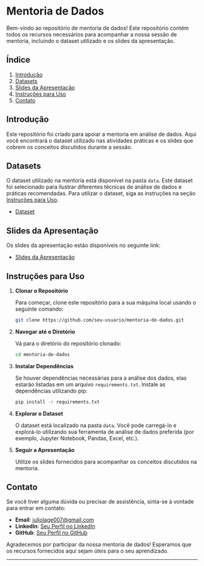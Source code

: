 
# Mentoria de Dados

Bem-vindo ao repositório de mentoria de dados! Este repositório contém todos os recursos necessários para acompanhar a nossa sessão de mentoria, incluindo o dataset utilizado e os slides da apresentação.

## Índice

1. [Introdução](#introdução)
2. [Datasets](#datasets)
3. [Slides da Apresentação](#slides-da-apresentação)
4. [Instruções para Uso](#instruções-para-uso)
5. [Contato](#contato)

## Introdução

Este repositório foi criado para apoiar a mentoria em análise de dados. Aqui você encontrará o dataset utilizado nas atividades práticas e os slides que cobrem os conceitos discutidos durante a sessão.

## Datasets

O dataset utilizado na mentoria está disponível na pasta `data`. Este dataset foi selecionado para ilustrar diferentes técnicas de análise de dados e práticas recomendadas. Para utilizar o dataset, siga as instruções na seção [Instruções para Uso](#instruções-para-uso).

- [Dataset](Conteudo\track.xlsx)

## Slides da Apresentação

Os slides da apresentação estão disponíveis no seguinte link:

- [Slides da Apresentação](https://www.canva.com/design/DAGEfOFPTR0/mZgrJfqdHUot9WLw_nvQ2w/edit?utm_content=DAGEfOFPTR0&utm_campaign=designshare&utm_medium=link2&utm_source=sharebutton)

## Instruções para Uso

1. **Clonar o Repositório**

   Para começar, clone este repositório para a sua máquina local usando o seguinte comando:

   ```bash
   git clone https://github.com/seu-usuario/mentoria-de-dados.git
   ```

2. **Navegar até o Diretório**

   Vá para o diretório do repositório clonado:

   ```bash
   cd mentoria-de-dados
   ```

3. **Instalar Dependências**

   Se houver dependências necessárias para a análise dos dados, elas estarão listadas em um arquivo `requirements.txt`. Instale as dependências utilizando pip:

   ```bash
   pip install -r requirements.txt
   ```

4. **Explorar o Dataset**

   O dataset está localizado na pasta `data`. Você pode carregá-lo e explorá-lo utilizando sua ferramenta de análise de dados preferida (por exemplo, Jupyter Notebook, Pandas, Excel, etc.).

5. **Seguir a Apresentação**

   Utilize os slides fornecidos para acompanhar os conceitos discutidos na mentoria.

## Contato

Se você tiver alguma dúvida ou precisar de assistência, sinta-se à vontade para entrar em contato:

- **Email**: juliolage007@gmail.com
- **LinkedIn**: [Seu Perfil no LinkedIn](https://www.linkedin.com/in/juliolag3/)
- **GitHub**: [Seu Perfil no GitHub](https://github.com/JulioLage-Alx)

Agradecemos por participar da nossa mentoria de dados! Esperamos que os recursos fornecidos aqui sejam úteis para o seu aprendizado.

---

